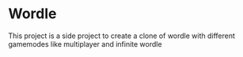 # Wordle
This project is a side project to create a clone of wordle with different gamemodes like multiplayer and infinite wordle
